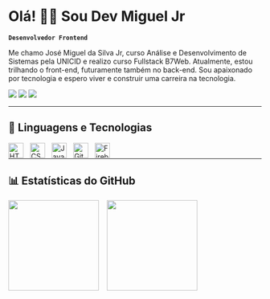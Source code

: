 # Olá! 👨‍💻 Sou Dev Miguel Jr 

**`Desenvolvedor Frontend`**

Me chamo José Miguel da Silva Jr, curso Análise e Desenvolvimento de Sistemas pela UNICID e realizo curso Fullstack B7Web. Atualmente, estou trilhando o front-end, futuramente também no back-end. Sou apaixonado por tecnologia e espero viver e construir uma carreira na tecnologia.

<div> 
  <a href="https://www.linkedin.com/in/miguel-júnior-03048332a" target="_blank"><img src="https://img.shields.io/badge/-LinkedIn-%230077B5?style=for-the-badge&logo=linkedin&logoColor=white" target="_blank"></a> 
  <a href = "mailto:miguel.conta.jr@gmail.com"><img src="https://img.shields.io/badge/-Gmail-%23333?style=for-the-badge&logo=gmail&logoColor=white" target="_blank"></a>
  <a href="https://instagram.com/migueljr.py" target="_blank"><img src="https://img.shields.io/badge/-Instagram-%23E4405F?style=for-the-badge&logo=instagram&logoColor=white" target="_blank"></a>
</div>

---

## 🤖 Linguagens e Tecnologias

<img 
    align="left" 
    alt="HTML"
    title="HTML" 
    width="30px" 
    style="padding-right: 10px;" 
    src="https://cdn.jsdelivr.net/gh/devicons/devicon@latest/icons/html5/html5-original.svg" 
/>
<img 
    align="left" 
    alt="CSS" 
    title="CSS"
    width="30px" 
    style="padding-right: 10px;" 
    src="https://cdn.jsdelivr.net/gh/devicons/devicon@latest/icons/css3/css3-original.svg" 
/>
<img 
    align="left" 
    alt="JavaScript" 
    title="JavaScript"
    width="30px" 
    style="padding-right: 10px;" 
    src="https://cdn.jsdelivr.net/gh/devicons/devicon@latest/icons/javascript/javascript-original.svg" 
/>
<img 
    align="left" 
    alt="Git" 
    title="Git"
    width="30px" 
    style="padding-right: 10px;" 
    src="https://cdn.jsdelivr.net/gh/devicons/devicon@latest/icons/git/git-original.svg" 
/>
<img 
    align="left" 
    alt="Firebase"
    title="Firebase" 
    width="30px" 
    style="padding-right: 10px;" 
    src="https://cdn.jsdelivr.net/gh/devicons/devicon@latest/icons/firebase/firebase-original-wordmark.svg" 
/>


<br>

---

## 📊 Estatísticas do GitHub

<div align="left">
  <img height="180em" src="https://github-readme-stats.vercel.app/api?username=migueljrdev&show_icons=true&theme=radical&include_all_commits=true&count_private=true&locale=pt-br" />&nbsp;&nbsp;&nbsp;
  <img height="180em" src="https://github-readme-stats.vercel.app/api/top-langs/?username=migueljrdev&layout=compact&theme=radical&locale=pt-br" />
</div>

